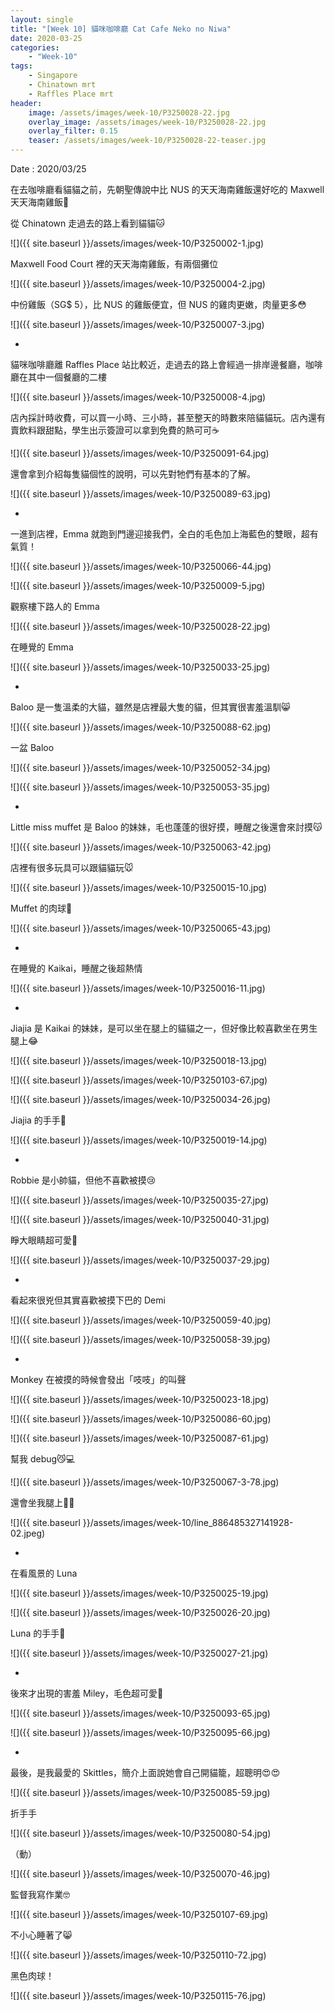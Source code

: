 ```yaml
---
layout: single
title: "[Week 10] 貓咪咖啡廳 Cat Cafe Neko no Niwa"
date: 2020-03-25
categories:
    - "Week-10"
tags:
    - Singapore
    - Chinatown mrt
    - Raffles Place mrt
header:
    image: /assets/images/week-10/P3250028-22.jpg
    overlay_image: /assets/images/week-10/P3250028-22.jpg
    overlay_filter: 0.15
    teaser: /assets/images/week-10/P3250028-22-teaser.jpg
---
```


Date : 2020/03/25

在去咖啡廳看貓貓之前，先朝聖傳說中比 NUS 的天天海南雞飯還好吃的 Maxwell 天天海南雞飯🤤

從 Chinatown 走過去的路上看到貓貓🐱

![]({{ site.baseurl }}/assets/images/week-10/P3250002-1.jpg)

Maxwell Food Court 裡的天天海南雞飯，有兩個攤位

![]({{ site.baseurl }}/assets/images/week-10/P3250004-2.jpg)

中份雞飯（SG$ 5），比 NUS 的雞飯便宜，但 NUS 的雞肉更嫩，肉量更多😳

![]({{ site.baseurl }}/assets/images/week-10/P3250007-3.jpg)

-

貓咪咖啡廳離 Raffles Place 站比較近，走過去的路上會經過一排岸邊餐廳，咖啡廳在其中一個餐廳的二樓

![]({{ site.baseurl }}/assets/images/week-10/P3250008-4.jpg)

店內採計時收費，可以買一小時、三小時，甚至整天的時數來陪貓貓玩。店內還有賣飲料跟甜點，學生出示簽證可以拿到免費的熱可可☕

![]({{ site.baseurl }}/assets/images/week-10/P3250091-64.jpg)

還會拿到介紹每隻貓個性的說明，可以先對牠們有基本的了解。

![]({{ site.baseurl }}/assets/images/week-10/P3250089-63.jpg)

-

一進到店裡，Emma 就跑到門邊迎接我們，全白的毛色加上海藍色的雙眼，超有氣質！

![]({{ site.baseurl }}/assets/images/week-10/P3250066-44.jpg)

![]({{ site.baseurl }}/assets/images/week-10/P3250009-5.jpg)

觀察樓下路人的 Emma

![]({{ site.baseurl }}/assets/images/week-10/P3250028-22.jpg)

在睡覺的 Emma

![]({{ site.baseurl }}/assets/images/week-10/P3250033-25.jpg)

-

Baloo 是一隻溫柔的大貓，雖然是店裡最大隻的貓，但其實很害羞溫馴😸

![]({{ site.baseurl }}/assets/images/week-10/P3250088-62.jpg)

一盆 Baloo

![]({{ site.baseurl }}/assets/images/week-10/P3250052-34.jpg)

![]({{ site.baseurl }}/assets/images/week-10/P3250053-35.jpg)

-

Little miss muffet 是 Baloo 的妹妹，毛也蓬蓬的很好摸，睡醒之後還會來討摸😽

![]({{ site.baseurl }}/assets/images/week-10/P3250063-42.jpg)

店裡有很多玩具可以跟貓貓玩🐭

![]({{ site.baseurl }}/assets/images/week-10/P3250015-10.jpg)

Muffet 的肉球🥰

![]({{ site.baseurl }}/assets/images/week-10/P3250065-43.jpg)

-

在睡覺的 Kaikai，睡醒之後超熱情

![]({{ site.baseurl }}/assets/images/week-10/P3250016-11.jpg)

-

Jiajia 是 Kaikai 的妹妹，是可以坐在腿上的貓貓之一，但好像比較喜歡坐在男生腿上😂

![]({{ site.baseurl }}/assets/images/week-10/P3250018-13.jpg)

![]({{ site.baseurl }}/assets/images/week-10/P3250103-67.jpg)

![]({{ site.baseurl }}/assets/images/week-10/P3250034-26.jpg)

Jiajia 的手手🥰

![]({{ site.baseurl }}/assets/images/week-10/P3250019-14.jpg)

-

Robbie 是小帥貓，但他不喜歡被摸😢

![]({{ site.baseurl }}/assets/images/week-10/P3250035-27.jpg)

![]({{ site.baseurl }}/assets/images/week-10/P3250040-31.jpg)

睜大眼睛超可愛🥰

![]({{ site.baseurl }}/assets/images/week-10/P3250037-29.jpg)

-

看起來很兇但其實喜歡被摸下巴的 Demi 

![]({{ site.baseurl }}/assets/images/week-10/P3250059-40.jpg)

![]({{ site.baseurl }}/assets/images/week-10/P3250058-39.jpg)

-

Monkey 在被摸的時候會發出「吱吱」的叫聲

![]({{ site.baseurl }}/assets/images/week-10/P3250023-18.jpg)

![]({{ site.baseurl }}/assets/images/week-10/P3250086-60.jpg)

![]({{ site.baseurl }}/assets/images/week-10/P3250087-61.jpg)

幫我 debug😼💻

![]({{ site.baseurl }}/assets/images/week-10/P3250067-3-78.jpg)

還會坐我腿上🥳🥳

![]({{ site.baseurl }}/assets/images/week-10/line_886485327141928-02.jpeg)

-

在看風景的 Luna 

![]({{ site.baseurl }}/assets/images/week-10/P3250025-19.jpg)

![]({{ site.baseurl }}/assets/images/week-10/P3250026-20.jpg)

Luna 的手手🥰

![]({{ site.baseurl }}/assets/images/week-10/P3250027-21.jpg)

-

後來才出現的害羞 Miley，毛色超可愛🥰

![]({{ site.baseurl }}/assets/images/week-10/P3250093-65.jpg)

![]({{ site.baseurl }}/assets/images/week-10/P3250095-66.jpg)

-

最後，是我最愛的 Skittles，簡介上面說她會自己開貓籠，超聰明😍😍

![]({{ site.baseurl }}/assets/images/week-10/P3250085-59.jpg)

折手手

![]({{ site.baseurl }}/assets/images/week-10/P3250080-54.jpg)

（動）

![]({{ site.baseurl }}/assets/images/week-10/P3250070-46.jpg)

監督我寫作業🤓

![]({{ site.baseurl }}/assets/images/week-10/P3250107-69.jpg)

不小心睡著了😸

![]({{ site.baseurl }}/assets/images/week-10/P3250110-72.jpg)

黑色肉球！

![]({{ site.baseurl }}/assets/images/week-10/P3250115-76.jpg)

